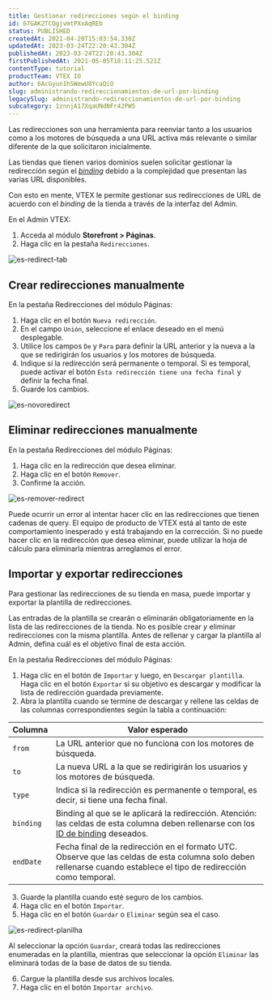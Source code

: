 ```yaml
---
title: Gestionar redirecciones según el binding
id: 67GAK2TCQgjvmtPXxAqREb
status: PUBLISHED
createdAt: 2021-04-20T15:03:54.330Z
updatedAt: 2023-03-24T22:20:43.304Z
publishedAt: 2023-03-24T22:20:43.304Z
firstPublishedAt: 2021-05-05T18:11:25.521Z
contentType: tutorial
productTeam: VTEX IO
author: 6AcGyun1hSWewU8YcaQiO
slug: administrando-redireccionamientos-de-url-por-binding
legacySlug: administrando-redireccionamientos-de-url-por-binding
subcategory: 1znnjA17XqaUNdNFr42PW5
---
```


Las redirecciones son una herramienta para reenviar tanto a los usuarios como a los motores de búsqueda a una URL activa más relevante o similar diferente de la que solicitaron inicialmente.

Las tiendas que tienen varios dominios suelen solicitar gestionar la redirección según el [*binding*](https://help.vtex.com/en/tutorial/what-is-binding--4NcN3NJd0IeYccgWCI8O2W) debido a la complejidad que presentan las varias URL disponibles. 

Con esto en mente, VTEX le permite gestionar sus redirecciones de URL de acuerdo con el *binding* de la tienda a través de la interfaz del Admin.

En el Admin VTEX:

1. Acceda al módulo **Storefront > Páginas**.
2. Haga clic en la pestaña `Redirecciones`.

![es-redirect-tab](//images.ctfassets.net/alneenqid6w5/5TkQzPBMxi9Wh4SCBgVWZ1/ca140110fbe426d775814a1fd5ae4350/redirect-tab.png)

## Crear redirecciones manualmente

En la pestaña Redirecciones del módulo Páginas:

1. Haga clic en el botón `Nueva redirección`. 
2. En el campo `Unión`, seleccione el enlace deseado en el menú desplegable.
3. Utilice los campos `De` y `Para` para definir la URL anterior y la nueva a la que se redirigirán los usuarios y los motores de búsqueda.
4. Indique si la redirección será permanente o temporal. Si es temporal, puede activar el botón `Esta redirección tiene una fecha final` y definir la fecha final. 
5. Guarde los cambios.

![es-novoredirect](//images.ctfassets.net/alneenqid6w5/1XJSvEL4ozDdupa3j0mcx8/95ddbd08e7902a6c7aa7f30a4af85120/nuevo-redirect.png)

## Eliminar redirecciones manualmente

En la pestaña Redirecciones del módulo Páginas:

1. Haga clic en la redirección que desea eliminar.
2. Haga clic en el botón `Remover`.
3. Confirme la acción. 

![es-remover-redirect](//images.ctfassets.net/alneenqid6w5/5khhDBT5o6ESJjwlaFClr5/a6d978fecd07eba1007ea1b28d2675b6/remover-redirect.png)

<div class="alert alert-warning">
Puede ocurrir un error al intentar hacer clic en las redirecciones que tienen cadenas de query. El equipo de producto de VTEX está al tanto de este comportamiento inesperado y está trabajando en la corrección. Si no puede hacer clic en la redirección que desea eliminar, puede utilizar la hoja de cálculo para eliminarla mientras arreglamos el error. 
</div>

## Importar y exportar redirecciones

Para gestionar las redirecciones de su tienda en masa, puede importar y exportar la plantilla de redirecciones. 

<div class="alert alert-warning">
Las entradas de la plantilla se crearán o eliminarán obligatoriamente en la lista de las redirecciones de la tienda. No es posible crear <i>y</i> eliminar redirecciones con la misma plantilla. Antes de rellenar y cargar la plantilla al Admin, defina cuál es el objetivo final de esta acción.
</div>

En la pestaña Redirecciones del módulo Páginas:

1. Haga clic en el botón de `Importar` y luego, en `Descargar plantilla`. Haga clic en el botón `Exportar` si su objetivo es descargar y modificar la lista de redirección guardada previamente. 
2. Abra la plantilla cuando se termine de descargar y rellene las celdas de las columnas correspondientes según la tabla a continuación:

  | Columna    | Valor esperado    |
| ---------- | ----------------- |
| `from`     | La URL anterior que no funciona con los motores de búsqueda. |
| `to`       | La nueva URL a la que se redirigirán los usuarios y los motores de búsqueda. |
| `type`     | Indica si la redirección es permanente o temporal, es decir, si tiene una fecha final. |
| `binding`  | Binding al que se le aplicará la redirección. Atención: las celdas de esta columna deben rellenarse con los [ID de binding](https://developers.vtex.com/vtex-developer-docs/docs/checking-your-stores-binding-id) deseados. |
| `endDate`  | Fecha final de la redirección en el formato UTC. Observe que las celdas de esta columna solo deben rellenarse cuando establece el tipo de redirección como temporal. |

3. Guarde la plantilla cuando esté seguro de los cambios. 
4. Haga clic en el botón `Importar`. 
5. Haga clic en el botón `Guardar` o `Eliminar` según sea el caso. 

  ![es-redirect-planilha](//images.ctfassets.net/alneenqid6w5/4jcHxndX1LyV74UdFJgWNV/7efcfc5207e0972a2b31a4be847b7000/planilha-redirect.png)

  <div class="alert alert-warning">
Al seleccionar la opción <code>Guardar</code>, creará todas las redirecciones enumeradas en la plantilla, mientras que seleccionar la opción <code>Eliminar</code> las eliminará todas de la base de datos de su tienda.
</div>

6. Cargue la plantilla desde sus archivos locales.
7. Haga clic en el botón `Importar archivo`.

